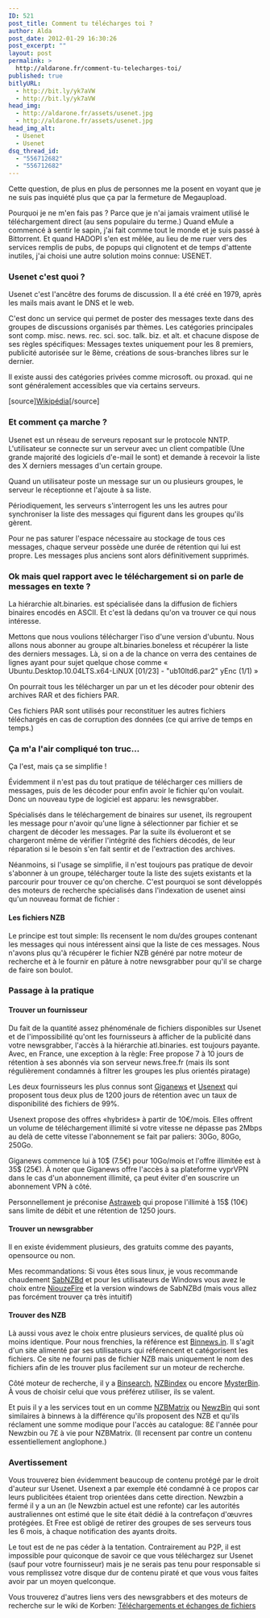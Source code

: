 ```yaml
---
ID: 521
post_title: Comment tu télécharges toi ?
author: Alda
post_date: 2012-01-29 16:30:26
post_excerpt: ""
layout: post
permalink: >
  http://aldarone.fr/comment-tu-telecharges-toi/
published: true
bitlyURL:
  - http://bit.ly/yk7aVW
  - http://bit.ly/yk7aVW
head_img:
  - http://aldarone.fr/assets/usenet.jpg
  - http://aldarone.fr/assets/usenet.jpg
head_img_alt:
  - Usenet
  - Usenet
dsq_thread_id:
  - "556712682"
  - "556712682"
---
```

Cette question, de plus en plus de personnes me la posent en voyant que je ne suis pas inquiété plus que ça par la fermeture de Megaupload.

Pourquoi je ne m'en fais pas ? Parce que je n'ai jamais vraiment utilisé le téléchargement direct (au sens populaire du terme.) Quand eMule a commencé à sentir le sapin, j'ai fait comme tout le monde et je suis passé à Bittorrent. Et quand HADOPI s'en est mêlée, au lieu de me ruer vers des services remplis de pubs, de popups qui clignotent et de temps d'attente inutiles, j'ai choisi une autre solution moins connue: USENET.

<h3>Usenet c'est quoi ?</h3>

Usenet c'est l'ancêtre des forums de discussion. Il a été créé en 1979, après les mails mais avant le DNS et le web.

C'est donc un service qui permet de poster des messages texte dans des groupes de discussions organisés par thèmes. Les catégories principales sont comp. misc. news. rec. sci. soc. talk. biz. et alt. et chacune dispose de ses règles spécifiques: Messages textes uniquement pour les 8 premiers, publicité autorisée sur le 8ème, créations de sous-branches libres sur le dernier.

Il existe aussi des catégories privées comme microsoft. ou proxad. qui ne sont généralement accessibles que via certains serveurs.

[source]<a href="https://fr.wikipedia.org/wiki/Usenet" target="_blank">Wikipédia</a>[/source]

<h3>Et comment ça marche ?</h3>

Usenet est un réseau de serveurs reposant sur le protocole NNTP. L'utilisateur se connecte sur un serveur avec un client compatible (Une grande majorité des logiciels d'e-mail le sont) et demande à recevoir la liste des X derniers messages d'un certain groupe.

Quand un utilisateur poste un message sur un ou plusieurs groupes, le serveur le réceptionne et l'ajoute à sa liste.

Périodiquement, les serveurs s'interrogent les uns les autres pour synchroniser la liste des messages qui figurent dans les groupes qu'ils gèrent.

Pour ne pas saturer l'espace nécessaire au stockage de tous ces messages, chaque serveur possède une durée de rétention qui lui est propre. Les messages plus anciens sont alors définitivement supprimés.

<h3>Ok mais quel rapport avec le téléchargement si on parle de messages en texte ?</h3>

La hiérarchie alt.binaries. est spécialisée dans la diffusion de fichiers binaires encodés en ASCII. Et c'est là dedans qu'on va trouver ce qui nous intéresse.

Mettons que nous voulions télécharger l'iso d'une version d'ubuntu. Nous allons nous abonner au groupe alt.binaries.boneless et récupérer la liste des derniers messages. Là, si on a de la chance on verra des centaines de lignes ayant pour sujet quelque chose comme « Ubuntu.Desktop.10.04LTS.x64-LiNUX [01/23] - "ub10ltd6.par2" yEnc (1/1) »

On pourrait tous les télécharger un par un et les décoder pour obtenir des archives RAR et des fichiers PAR.

Ces fichiers PAR sont utilisés pour reconstituer les autres fichiers téléchargés en cas de corruption des données (ce qui arrive de temps en temps.)

<h3>Ça m'a l'air compliqué ton truc…</h3>

Ça l'est, mais ça se simplifie !

Évidemment il n'est pas du tout pratique de télécharger ces milliers de messages, puis de les décoder pour enfin avoir le fichier qu'on voulait. Donc un nouveau type de logiciel est apparu: les newsgrabber.

Spécialisés dans le téléchargement de binaires sur usenet, ils regroupent les message pour n'avoir qu'une ligne à sélectionner par fichier et se chargent de décoder les messages. Par la suite ils évolueront et se chargeront même de vérifier l'intégrité des fichiers décodés, de leur réparation si le besoin s'en fait sentir et de l'extraction des archives.

Néanmoins, si l'usage se simplifie, il n'est toujours pas pratique de devoir s'abonner à un groupe, télécharger toute la liste des sujets existants et la parcourir pour trouver ce qu'on cherche. C'est pourquoi se sont développés des moteurs de recherche spécialisés dans l'indexation de usenet ainsi qu'un nouveau format de fichier :

<h4>Les fichiers NZB</h4>

Le principe est tout simple: Ils recensent le nom du/des groupes contenant les messages qui nous intéressent ainsi que la liste de ces messages. Nous n'avons plus qu'à récupérer le fichier NZB généré par notre moteur de recherche et à le fournir en pâture à notre newsgrabber pour qu'il se charge de faire son boulot.

<!--nextpage-->

<h3>Passage à la pratique</h3>
<h4>Trouver un fournisseur</h4>

Du fait de la quantité assez phénoménale de fichiers disponibles sur Usenet et de l'impossibilité qu'ont les fournisseurs à afficher de la publicité dans votre newsgrabber, l'accès à la hiérarchie atl.binaries. est toujours payante. Avec, en France, une exception à la règle: Free propose 7 à 10 jours de rétention à ses abonnés via son serveur news.free.fr (mais ils sont régulièrement condamnés à filtrer les groupes les plus orientés piratage)

Les deux fournisseurs les plus connus sont <a href="http://www.giganews.com/" target="_blank">Giganews</a> et <a href="http://www.usenext.fr/" target="_blank">Usenext</a> qui proposent tous deux plus de 1200 jours de rétention avec un taux de disponibilité des fichiers de 99%.

Usenext propose des offres «hybrides» à partir de 10€/mois. Elles offrent un volume de téléchargement illimité si votre vitesse ne dépasse pas 2Mbps au delà de cette vitesse l'abonnement se fait par paliers: 30Go, 80Go, 250Go.

Giganews commence lui à 10$ (7.5€) pour 10Go/mois et l'offre illimitée est à 35$ (25€). À noter que Giganews offre l'accès à sa plateforme vyprVPN dans le cas d'un abonnement illimité, ça peut éviter d'en souscrire un abonnement VPN à côté.

Personnellement je préconise <a href="http://www.astraweb.com/" target="_blank">Astraweb</a> qui propose l'illimité à 15$ (10€) sans limite de débit et une rétention de 1250 jours.

<h4>Trouver un newsgrabber</h4>

Il en existe évidemment plusieurs, des gratuits comme des payants, opensource ou non.

Mes recommandations: Si vous êtes sous linux, je vous recommande chaudement <a href="http://sabnzbd.org/" target="_blank">SabNZBd</a> et pour les utilisateurs de Windows vous avez le choix entre <a href="http://www.ideosi.fr/niouzefire.php" target="_blank">NiouzeFire</a> et la version windows de SabNZBd (mais vous allez pas forcément trouver ça très intuitif)

<h4>Trouver des NZB</h4>

Là aussi vous avez le choix entre plusieurs services, de qualité plus où moins identique. Pour nous frenchies, la référence est <a href="http://www.binnews.in/" target="_blank">Binnews.in</a>. Il s'agit d'un site alimenté par ses utilisateurs qui référencent et catégorisent les fichiers. Ce site ne fourni pas de fichier NZB mais uniquement le nom des fichiers afin de les trouver plus facilement sur un moteur de recherche.

Côté moteur de recherche, il y a <a href="https://www.binsearch.info/" target="_blank">Binsearch</a>, <a href="http://nzbindex.nl" target="_blank">NZBindex</a> ou encore <a href="https://www.mysterbin.com/" target="_blank">MysterBin</a>. À vous de choisir celui que vous préférez utiliser, ils se valent.

Et puis il y a les services tout en un comme <a href="http://nzbmatrix.com/" target="_blank">NZBMatrix</a> ou <a href="http://www.newzbin2.es/" target="_blank">NewzBin</a> qui sont similaires à binnews à la différence qu'ils proposent des NZB et qu'ils réclament une somme modique pour l'accès au catalogue: 8£ l'année pour Newzbin ou 7£ à vie pour NZBMatrix. (Il recensent par contre un contenu essentiellement anglophone.)

<h3>Avertissement</h3>

Vous trouverez bien évidemment beaucoup de contenu protégé par le droit d'auteur sur Usenet. Usenext a par exemple été condamné à ce propos car leurs publicitées étaient trop orientées dans cette direction. Newzbin a fermé il y a un an (le Newzbin actuel est une refonte) car les autorités australiennes ont estimé que le site était dédié à la contrefaçon d'œuvres protégées. Et Free est obligé de retirer des groupes de ses serveurs tous les 6 mois, à chaque notification des ayants droits.

Le tout est de ne pas céder à la tentation. Contrairement au P2P, il est impossible pour quiconque de savoir ce que vous téléchargez sur Usenet (sauf pour votre fournisseur) mais je ne serais pas tenu pour responsable si vous remplissez votre disque dur de contenu piraté et que vous vous faites avoir par un moyen quelconque.

<p class="source">Vous trouverez d'autres liens vers des newsgrabbers et des moteurs de recherche sur le wiki de Korben: <a href="http://free.korben.info/index.php/T%C3%A9l%C3%A9chargements_et_%C3%A9changes_de_fichiers#Newsgroups" target="_blank">Téléchargements et échanges de fichiers</a></p>